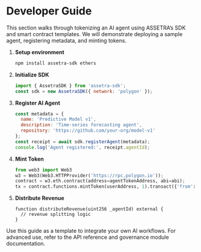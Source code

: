 # Developer Guide

This section walks through tokenizing an AI agent using ASSETRA’s SDK and smart contract templates. We will demonstrate deploying a sample agent, registering metadata, and minting tokens.

1. **Setup environment**  
   ```bash
   npm install assetra-sdk ethers
   ```

2. **Initialize SDK**  
   ```javascript
   import { AssetraSDK } from 'assetra-sdk';
   const sdk = new AssetraSDK({ network: 'polygon' });
   ```

3. **Register AI Agent**  
   ```javascript
   const metadata = {
     name: 'Predictive Model v1',
     description: 'Time-series forecasting agent',
     repository: 'https://github.com/your-org/model-v1'
   };
   const receipt = await sdk.registerAgent(metadata);
   console.log('Agent registered:', receipt.agentId);
   ```

4. **Mint Token**  
   ```python
   from web3 import Web3
   w3 = Web3(Web3.HTTPProvider('https://rpc.polygon.io'));
   contract = w3.eth.contract(address=agentTokenAddress, abi=abi);
   tx = contract.functions.mintToken(userAddress, 1).transact({'from': deployer});
   ```

5. **Distribute Revenue**  
   ```solidity
   function distributeRevenue(uint256 _agentId) external {
     // revenue splitting logic
   }
   ```

Use this guide as a template to integrate your own AI workflows. For advanced use, refer to the API reference and governance module documentation.